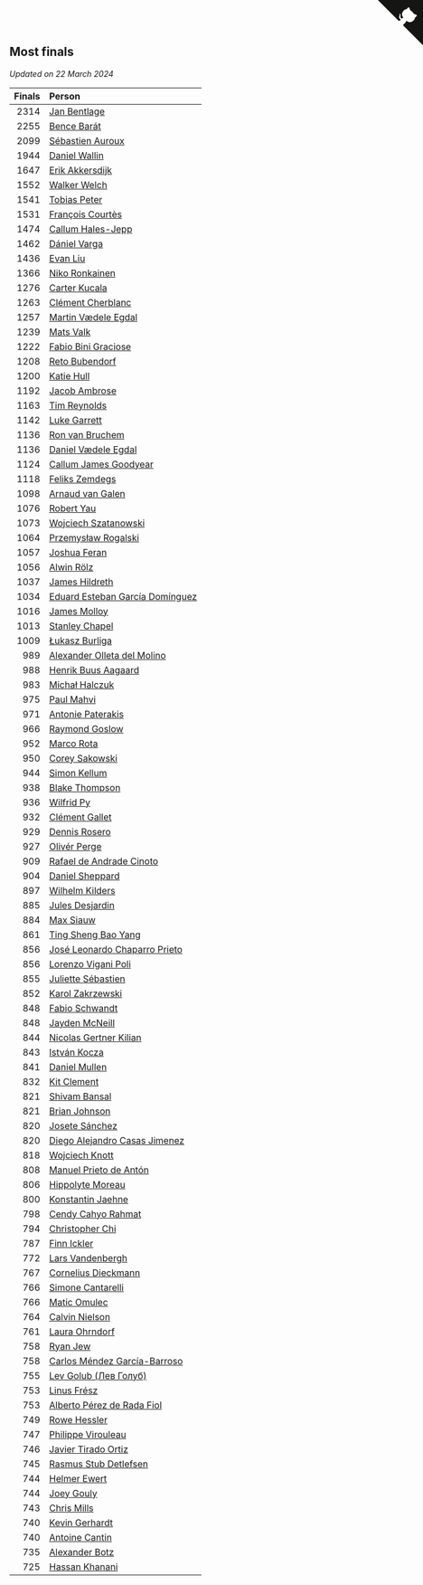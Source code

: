 ## Most finals

*Updated on 22 March 2024*

| Finals | Person |
| ---: | :--- |
| 2314 | [Jan Bentlage](https://www.worldcubeassociation.org/persons/2010BENT01) |
| 2255 | [Bence Barát](https://www.worldcubeassociation.org/persons/2008BARA01) |
| 2099 | [Sébastien Auroux](https://www.worldcubeassociation.org/persons/2008AURO01) |
| 1944 | [Daniel Wallin](https://www.worldcubeassociation.org/persons/2013WALL03) |
| 1647 | [Erik Akkersdijk](https://www.worldcubeassociation.org/persons/2005AKKE01) |
| 1552 | [Walker Welch](https://www.worldcubeassociation.org/persons/2011WELC01) |
| 1541 | [Tobias Peter](https://www.worldcubeassociation.org/persons/2014PETE03) |
| 1531 | [François Courtès](https://www.worldcubeassociation.org/persons/2008COUR01) |
| 1474 | [Callum Hales-Jepp](https://www.worldcubeassociation.org/persons/2012HALE01) |
| 1462 | [Dániel Varga](https://www.worldcubeassociation.org/persons/2008VARG01) |
| 1436 | [Evan Liu](https://www.worldcubeassociation.org/persons/2009LIUE01) |
| 1366 | [Niko Ronkainen](https://www.worldcubeassociation.org/persons/2010RONK01) |
| 1276 | [Carter Kucala](https://www.worldcubeassociation.org/persons/2015KUCA01) |
| 1263 | [Clément Cherblanc](https://www.worldcubeassociation.org/persons/2014CHER05) |
| 1257 | [Martin Vædele Egdal](https://www.worldcubeassociation.org/persons/2013EGDA02) |
| 1239 | [Mats Valk](https://www.worldcubeassociation.org/persons/2007VALK01) |
| 1222 | [Fabio Bini Graciose](https://www.worldcubeassociation.org/persons/2010GRAC02) |
| 1208 | [Reto Bubendorf](https://www.worldcubeassociation.org/persons/2012BUBE01) |
| 1200 | [Katie Hull](https://www.worldcubeassociation.org/persons/2010HULL01) |
| 1192 | [Jacob Ambrose](https://www.worldcubeassociation.org/persons/2010AMBR01) |
| 1163 | [Tim Reynolds](https://www.worldcubeassociation.org/persons/2005REYN01) |
| 1142 | [Luke Garrett](https://www.worldcubeassociation.org/persons/2017GARR05) |
| 1136 | [Ron van Bruchem](https://www.worldcubeassociation.org/persons/2003BRUC01) |
| 1136 | [Daniel Vædele Egdal](https://www.worldcubeassociation.org/persons/2013EGDA01) |
| 1124 | [Callum James Goodyear](https://www.worldcubeassociation.org/persons/2012GOOD02) |
| 1118 | [Feliks Zemdegs](https://www.worldcubeassociation.org/persons/2009ZEMD01) |
| 1098 | [Arnaud van Galen](https://www.worldcubeassociation.org/persons/2006GALE01) |
| 1076 | [Robert Yau](https://www.worldcubeassociation.org/persons/2009YAUR01) |
| 1073 | [Wojciech Szatanowski](https://www.worldcubeassociation.org/persons/2011SZAT01) |
| 1064 | [Przemysław Rogalski](https://www.worldcubeassociation.org/persons/2013ROGA02) |
| 1057 | [Joshua Feran](https://www.worldcubeassociation.org/persons/2011FERA01) |
| 1056 | [Alwin Rölz](https://www.worldcubeassociation.org/persons/2016ROLZ01) |
| 1037 | [James Hildreth](https://www.worldcubeassociation.org/persons/2009HILD01) |
| 1034 | [Eduard Esteban García Domínguez](https://www.worldcubeassociation.org/persons/2011EDUA01) |
| 1016 | [James Molloy](https://www.worldcubeassociation.org/persons/2011MOLL01) |
| 1013 | [Stanley Chapel](https://www.worldcubeassociation.org/persons/2016CHAP04) |
| 1009 | [Łukasz Burliga](https://www.worldcubeassociation.org/persons/2013BURL01) |
| 989 | [Alexander Olleta del Molino](https://www.worldcubeassociation.org/persons/2008OLLE01) |
| 988 | [Henrik Buus Aagaard](https://www.worldcubeassociation.org/persons/2006BUUS01) |
| 983 | [Michał Halczuk](https://www.worldcubeassociation.org/persons/2006HALC01) |
| 975 | [Paul Mahvi](https://www.worldcubeassociation.org/persons/2012MAHV01) |
| 971 | [Antonie Paterakis](https://www.worldcubeassociation.org/persons/2012PATE01) |
| 966 | [Raymond Goslow](https://www.worldcubeassociation.org/persons/2014GOSL01) |
| 952 | [Marco Rota](https://www.worldcubeassociation.org/persons/2009ROTA01) |
| 950 | [Corey Sakowski](https://www.worldcubeassociation.org/persons/2011SAKO01) |
| 944 | [Simon Kellum](https://www.worldcubeassociation.org/persons/2016KELL12) |
| 938 | [Blake Thompson](https://www.worldcubeassociation.org/persons/2010THOM03) |
| 936 | [Wilfrid Py](https://www.worldcubeassociation.org/persons/2016PYWI01) |
| 932 | [Clément Gallet](https://www.worldcubeassociation.org/persons/2004GALL02) |
| 929 | [Dennis Rosero](https://www.worldcubeassociation.org/persons/2010ROSE03) |
| 927 | [Olivér Perge](https://www.worldcubeassociation.org/persons/2007PERG01) |
| 909 | [Rafael de Andrade Cinoto](https://www.worldcubeassociation.org/persons/2007CINO01) |
| 904 | [Daniel Sheppard](https://www.worldcubeassociation.org/persons/2009SHEP01) |
| 897 | [Wilhelm Kilders](https://www.worldcubeassociation.org/persons/2010KILD02) |
| 885 | [Jules Desjardin](https://www.worldcubeassociation.org/persons/2010DESJ01) |
| 884 | [Max Siauw](https://www.worldcubeassociation.org/persons/2017SIAU02) |
| 861 | [Ting Sheng Bao Yang](https://www.worldcubeassociation.org/persons/2008BAOY01) |
| 856 | [José Leonardo Chaparro Prieto](https://www.worldcubeassociation.org/persons/2011CHAP01) |
| 856 | [Lorenzo Vigani Poli](https://www.worldcubeassociation.org/persons/2007POLI01) |
| 855 | [Juliette Sébastien](https://www.worldcubeassociation.org/persons/2014SEBA01) |
| 852 | [Karol Zakrzewski](https://www.worldcubeassociation.org/persons/2014ZAKR01) |
| 848 | [Fabio Schwandt](https://www.worldcubeassociation.org/persons/2014SCHW02) |
| 848 | [Jayden McNeill](https://www.worldcubeassociation.org/persons/2012MCNE01) |
| 844 | [Nicolas Gertner Kilian](https://www.worldcubeassociation.org/persons/2013GERT01) |
| 843 | [István Kocza](https://www.worldcubeassociation.org/persons/2005KOCZ01) |
| 841 | [Daniel Mullen](https://www.worldcubeassociation.org/persons/2016MULL04) |
| 832 | [Kit Clement](https://www.worldcubeassociation.org/persons/2008CLEM01) |
| 821 | [Shivam Bansal](https://www.worldcubeassociation.org/persons/2011BANS02) |
| 821 | [Brian Johnson](https://www.worldcubeassociation.org/persons/2013JOHN10) |
| 820 | [Josete Sánchez](https://www.worldcubeassociation.org/persons/2015SANC18) |
| 820 | [Diego Alejandro Casas Jimenez](https://www.worldcubeassociation.org/persons/2014JIME05) |
| 818 | [Wojciech Knott](https://www.worldcubeassociation.org/persons/2011KNOT01) |
| 808 | [Manuel Prieto de Antón](https://www.worldcubeassociation.org/persons/2015ANTO04) |
| 806 | [Hippolyte Moreau](https://www.worldcubeassociation.org/persons/2008MORE02) |
| 800 | [Konstantin Jaehne](https://www.worldcubeassociation.org/persons/2015JAEH01) |
| 798 | [Cendy Cahyo Rahmat](https://www.worldcubeassociation.org/persons/2010RAHM02) |
| 794 | [Christopher Chi](https://www.worldcubeassociation.org/persons/2014CHIC01) |
| 787 | [Finn Ickler](https://www.worldcubeassociation.org/persons/2012ICKL01) |
| 772 | [Lars Vandenbergh](https://www.worldcubeassociation.org/persons/2003VAND01) |
| 767 | [Cornelius Dieckmann](https://www.worldcubeassociation.org/persons/2009DIEC01) |
| 766 | [Simone Cantarelli](https://www.worldcubeassociation.org/persons/2012CANT02) |
| 766 | [Matic Omulec](https://www.worldcubeassociation.org/persons/2010OMUL02) |
| 764 | [Calvin Nielson](https://www.worldcubeassociation.org/persons/2014NIEL03) |
| 761 | [Laura Ohrndorf](https://www.worldcubeassociation.org/persons/2009OHRN01) |
| 758 | [Ryan Jew](https://www.worldcubeassociation.org/persons/2008JEWR01) |
| 758 | [Carlos Méndez García-Barroso](https://www.worldcubeassociation.org/persons/2010GARC02) |
| 755 | [Lev Golub (Лев Голуб)](https://www.worldcubeassociation.org/persons/2014HOLU01) |
| 753 | [Linus Frész](https://www.worldcubeassociation.org/persons/2011FRES01) |
| 753 | [Alberto Pérez de Rada Fiol](https://www.worldcubeassociation.org/persons/2011FIOL01) |
| 749 | [Rowe Hessler](https://www.worldcubeassociation.org/persons/2007HESS01) |
| 747 | [Philippe Virouleau](https://www.worldcubeassociation.org/persons/2008VIRO01) |
| 746 | [Javier Tirado Ortiz](https://www.worldcubeassociation.org/persons/2009TIRA01) |
| 745 | [Rasmus Stub Detlefsen](https://www.worldcubeassociation.org/persons/2014DETL01) |
| 744 | [Helmer Ewert](https://www.worldcubeassociation.org/persons/2015EWER01) |
| 744 | [Joey Gouly](https://www.worldcubeassociation.org/persons/2007GOUL01) |
| 743 | [Chris Mills](https://www.worldcubeassociation.org/persons/2014MILL04) |
| 740 | [Kevin Gerhardt](https://www.worldcubeassociation.org/persons/2013GERH01) |
| 740 | [Antoine Cantin](https://www.worldcubeassociation.org/persons/2010CANT02) |
| 735 | [Alexander Botz](https://www.worldcubeassociation.org/persons/2013BOTZ01) |
| 725 | [Hassan Khanani](https://www.worldcubeassociation.org/persons/2018KHAN26) |


<a href="https://github.com/jonatanklosko/wca_statistics" class="github-corner" aria-label="View source on Github"><svg width="80" height="80" viewBox="0 0 250 250" style="fill:#151513; color:#fff; position: absolute; top: 0; border: 0; right: 0;" aria-hidden="true"><path d="M0,0 L115,115 L130,115 L142,142 L250,250 L250,0 Z"></path><path d="M128.3,109.0 C113.8,99.7 119.0,89.6 119.0,89.6 C122.0,82.7 120.5,78.6 120.5,78.6 C119.2,72.0 123.4,76.3 123.4,76.3 C127.3,80.9 125.5,87.3 125.5,87.3 C122.9,97.6 130.6,101.9 134.4,103.2" fill="currentColor" style="transform-origin: 130px 106px;" class="octo-arm"></path><path d="M115.0,115.0 C114.9,115.1 118.7,116.5 119.8,115.4 L133.7,101.6 C136.9,99.2 139.9,98.4 142.2,98.6 C133.8,88.0 127.5,74.4 143.8,58.0 C148.5,53.4 154.0,51.2 159.7,51.0 C160.3,49.4 163.2,43.6 171.4,40.1 C171.4,40.1 176.1,42.5 178.8,56.2 C183.1,58.6 187.2,61.8 190.9,65.4 C194.5,69.0 197.7,73.2 200.1,77.6 C213.8,80.2 216.3,84.9 216.3,84.9 C212.7,93.1 206.9,96.0 205.4,96.6 C205.1,102.4 203.0,107.8 198.3,112.5 C181.9,128.9 168.3,122.5 157.7,114.1 C157.9,116.9 156.7,120.9 152.7,124.9 L141.0,136.5 C139.8,137.7 141.6,141.9 141.8,141.8 Z" fill="currentColor" class="octo-body"></path></svg></a><style>.github-corner:hover .octo-arm{animation:octocat-wave 560ms ease-in-out}@keyframes octocat-wave{0%,100%{transform:rotate(0)}20%,60%{transform:rotate(-25deg)}40%,80%{transform:rotate(10deg)}}@media (max-width:500px){.github-corner:hover .octo-arm{animation:none}.github-corner .octo-arm{animation:octocat-wave 560ms ease-in-out}}</style>
